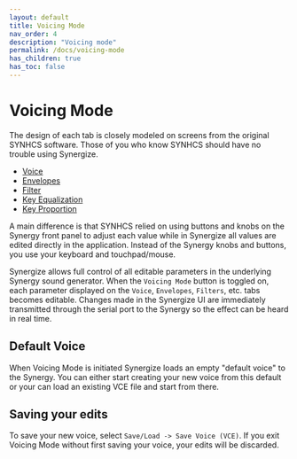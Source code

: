 ```yaml
---
layout: default
title: Voicing Mode
nav_order: 4
description: "Voicing mode"
permalink: /docs/voicing-mode
has_children: true
has_toc: false
---
```


# Voicing Mode

The design of each tab is closely modeled on screens from the original
SYNHCS software.
Those of you who know SYNHCS should have no trouble
using Synergize. 


* [Voice](voicing-voice.md)
* [Envelopes](voicing-envs.md)
* [Filter](voicing-filters.md)
* [Key Equalization](voicing-keyeq.md)
* [Key Proportion](voicing-keyprop.md)

A main difference is that SYNHCS relied on using buttons and knobs on
the Synergy front panel to adjust each value while in Synergize all
values are edited directly in the application. Instead of the Synergy
knobs and buttons, you use your keyboard and touchpad/mouse. 
     
Synergize allows full control of all editable parameters in the
underlying Synergy sound generator.  When the `Voicing Mode` button is
toggled on, each parameter displayed on the `Voice`, `Envelopes`,
`Filters`, etc. tabs becomes editable.  Changes made in the Synergize UI
are immediately transmitted through the serial port to the Synergy so
the effect can be heard in real time.

## Default Voice

When Voicing Mode is initiated Synergize loads an empty "default
voice" to the Synergy.  You can either start creating your new voice
from this default or your can load an existing VCE file and start from
there.

## Saving your edits

To save your new voice, select `Save/Load -> Save Voice (VCE)`.  If
you exit Voicing Mode without first saving your voice, your edits will
be discarded.

